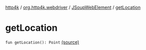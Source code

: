 [http4k](../../index.md) / [org.http4k.webdriver](../index.md) / [JSoupWebElement](index.md) / [getLocation](./get-location.md)

# getLocation

`fun getLocation(): Point` [(source)](https://github.com/http4k/http4k/blob/master/http4k-testing-webdriver/src/main/kotlin/org/http4k/webdriver/JSoupWebElement.kt#L73)